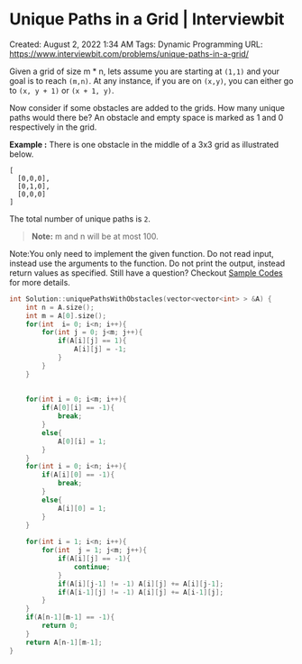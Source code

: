 # Unique Paths in a Grid | Interviewbit

Created: August 2, 2022 1:34 AM
Tags: Dynamic Programming
URL: https://www.interviewbit.com/problems/unique-paths-in-a-grid/

Given a grid of size m * n, lets assume you are starting at `(1,1)` and your goal is to reach `(m,n)`. At any instance, if you are on `(x,y)`, you can either go to `(x, y + 1)` or `(x + 1, y)`.

Now consider if some obstacles are added to the grids. How many unique paths would there be?
 An obstacle and empty space is marked as 1 and 0 respectively in the grid.

**Example :**
 There is one obstacle in the middle of a 3x3 grid as illustrated below.

```
[
  [0,0,0],
  [0,1,0],
  [0,0,0]
]

```

The total number of unique paths is `2`.

> 
> 
> 
> **Note:** m and n will be at most 100.
> 

Note:You only need to implement the given function. Do not read input, instead use the arguments to the function. Do not print the output, instead return values as specified. Still have a question? Checkout [Sample Codes](https://www.interviewbit.com/pages/sample_codes/) for more details.

```cpp
int Solution::uniquePathsWithObstacles(vector<vector<int> > &A) {
    int n = A.size();
    int m = A[0].size();
    for(int  i= 0; i<n; i++){
        for(int j = 0; j<m; j++){
            if(A[i][j] == 1){
                A[i][j] = -1;
            }
        }
    }
    
    
    for(int i = 0; i<m; i++){
        if(A[0][i] == -1){
            break;
        }
        else{
            A[0][i] = 1;
        }
    }
    for(int i = 0; i<n; i++){
        if(A[i][0] == -1){
            break;
        }
        else{
            A[i][0] = 1;
        }
    }
    
    for(int i = 1; i<n; i++){
        for(int  j = 1; j<m; j++){
            if(A[i][j] == -1){
                continue;
            }
            if(A[i][j-1] != -1) A[i][j] += A[i][j-1];
            if(A[i-1][j] != -1) A[i][j] += A[i-1][j];
        }
    }
    if(A[n-1][m-1] == -1){
        return 0;
    }
    return A[n-1][m-1]; 
}
```